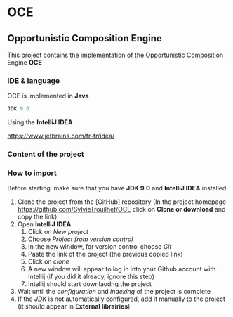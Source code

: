 # OCE

## Opportunistic Composition Engine

This project contains the implementation of the Opportunistic Composition Engine **OCE** 

### IDE & language

OCE is implemented in **Java** 
```JAVA
JDK 9.0
```

Using the **IntelliJ IDEA** 

https://www.jetbrains.com/fr-fr/idea/


### Content of the project


### How to import

Before starting: make sure that you have **JDK 9.0** and **IntelliJ IDEA**  installed

1. Clone the project from the [GitHub] repository (In the project homepage https://github.com/SylvieTrouilhet/OCE click on **Clone or download**  and copy the link)
1. Open **IntelliJ IDEA** 
    1. Click on *New project*
    1. Choose *Project from version control*
    1. In the new window, for version control choose *Git*
    1. Paste the link of the project (the previous copied link)
    1. Click on *clone*
    1. A new window will appear to log in into your Github account with Intellij (if you did it already, ignore this step)
    1. Intellij should start downlaodng the project
1. Wait until the *configuration* and *indexing* of the project is complete
1. If the *JDK* is not automatically configured, add it manually to the project (it should appear in **External librairies**)
    
